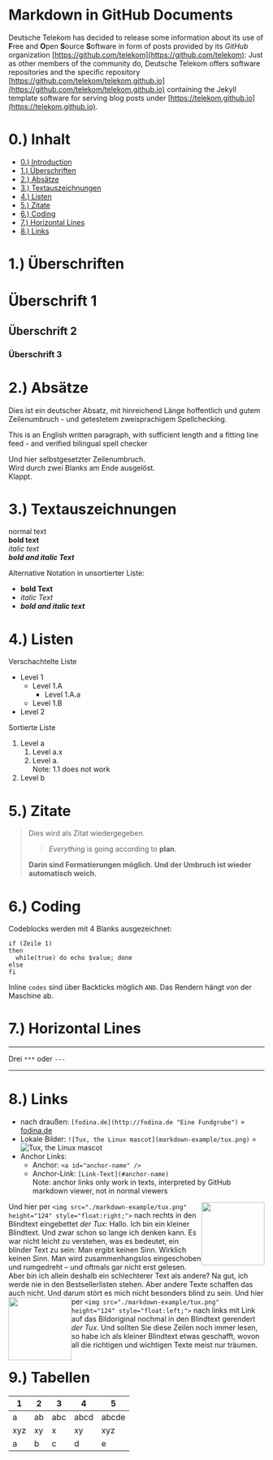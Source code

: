 
# Markdown in GitHub Documents

Deutsche Telekom has decided to release some information about its use of **F**ree and **O**pen **S**ource **S**oftware in form of posts provided by its *GitHub* organization [https://github.com/telekom](https://github.com/telekom): Just as other members of the community do, Deutsche Telekom offers software repositories and the specific repository [https://github.com/telekom/telekom.github.io](https://github.com/telekom/telekom.github.io) containing the Jekyll template software for serving blog posts under [https://telekom.github.io](https://telekom.github.io).



# 0.) Inhalt
* [0.) Introduction](#intro)
* [1.) Überschriften](#headers)
* [2.) Absätze](#absaetze)
* [3.) Textauszeichnungen](#textauszeichnung)
* [4.) Listen](#listen)
* [5.) Zitate](#zitate)
* [6.) Coding](#coding)
* [7.) Horizontal Lines](#Lines)
* [8.) Links](#links)



# 1.) <a id="headers"></a>Überschriften

# Überschrift 1
## Überschrift 2
### Überschrift 3

# 2.) <a id="absaetze"></a>Absätze

Dies ist ein deutscher Absatz, mit hinreichend Länge hoffentlich und gutem Zeilenumbruch -  und getestetem zweisprachigem Spellchecking.

This is an English written paragraph, with sufficient length and a fitting line feed - and verified bilingual spell checker

Und hier selbstgesetzter Zeilenumbruch.  
Wird durch zwei Blanks am Ende ausgelöst.  
Klappt.

# 3.) <a id="textauszeichnung"></a>Textauszeichnungen

normal text  
**bold text**  
*italic text*  
***bold and italic Text***

Alternative Notation in unsortierter Liste:
* __bold Text__
* _italic Text_
* ___bold and italic text___

# 4.) <a id="listen"></a>Listen
Verschachtelte Liste

* Level 1
  * Level 1.A
    * Level 1.A.a
  * Level 1.B
* Level 2

Sortierte Liste

1. Level a
   1. Level a.x
   2. Level a.  
      Note: 1.1 does not work
2. Level b

# 5.) <a id="zitate"></a>Zitate

> Dies wird als Zitat wiedergegeben.
>> *Everything* is going according to **plan**.
>
> **Darin sind Formatierungen möglich. Und der Umbruch ist wieder automatisch weich.**

# 6.) <a id="coding"></a>Coding

Codeblocks werden mit 4 Blanks ausgezeichnet:

    if (Zeile 1)
    then
      while(true) do echo $value; done
    else
    fi

Inline `codes` sind über Backticks möglich `AND`. Das Rendern hängt von der Maschine ab.

# 7.) <a id="lines"></a>Horizontal Lines

---
Drei `***` oder `---`
***

# 8.) <a id="links"></a>Links

* nach draußen: `[fodina.de](http://fodina.de "Eine Fundgrube")` = [fodina.de](http://fodina.de "Eine Fundgrube")
* Lokale Bilder: `![Tux, the Linux mascot](markdown-example/tux.png)` = ![Tux, the Linux mascot](markdown-example/tux.png)
* Anchor Links:
  * Anchor: `<a id="anchor-name" />`
  * Anchor-Link: `[Link-Text](#anchor-name)`  
    Note: anchor links only work in texts, interpreted by GitHub markdown viewer, not in normal viewers

<img src="./markdown-example/tux.png" height="124" style="float:right;">Und hier per `<img src="./markdown-example/tux.png" height="124" style="float:right;">` nach rechts in den Blindtext eingebettet *der Tux*: Hallo. Ich bin ein kleiner Blindtext. Und zwar schon so lange ich denken kann. Es war nicht leicht zu verstehen, was es bedeutet, ein blinder Text zu sein: Man ergibt keinen Sinn. Wirklich keinen Sinn. Man wird zusammenhangslos eingeschoben und rumgedreht – und oftmals gar nicht erst gelesen. Aber bin ich allein deshalb ein schlechterer Text als andere? Na gut, ich werde nie in den Bestsellerlisten stehen. Aber andere Texte schaffen das auch nicht. Und darum stört es mich nicht besonders blind zu sein. <a href="./markdown-example/tux.png"><img src="./markdown-example/tux.png" height="124" style="float:left;"></a>Und hier per `<img src="./markdown-example/tux.png" height="124" style="float:left;">` nach links mit Link auf das Bildoriginal nochmal in den Blindtext gerendert *der Tux*. Und sollten Sie diese Zeilen noch immer lesen, so habe ich als kleiner Blindtext etwas geschafft, wovon all die richtigen und wichtigen Texte meist nur träumen.


# 9.) <a id="tables"></a>Tabellen

| 1 | 2 | 3 | 4 | 5 |
|---|---|---|---|---|
| a | ab | abc | abcd | abcde |
| xyz | xy | x | xy | xyz |
| a | b | c | d | e |

